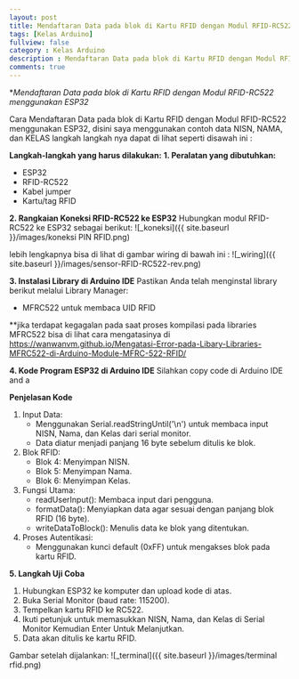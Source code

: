 ```yaml
---
layout: post
title: Mendaftaran Data pada blok di Kartu RFID dengan Modul RFID-RC522 menggunakan ESP32
tags: [Kelas Arduino]
fullview: false
category : Kelas Arduino
description : Mendaftaran Data pada blok di Kartu RFID dengan Modul RFID-RC522 menggunakan ESP32
comments: true
---
```

**Mendaftaran Data pada blok di Kartu RFID dengan Modul RFID-RC522 menggunakan ESP32*

Cara Mendaftaran Data pada blok di Kartu RFID dengan Modul RFID-RC522 menggunakan ESP32, disini saya menggunakan contoh data NISN, NAMA, dan KELAS langkah langkah nya dapat di lihat seperti disawah ini :

**Langkah-langkah yang harus dilakukan:**
**1. Peralatan yang dibutuhkan:**
* ESP32
* RFID-RC522
* Kabel jumper
* Kartu/tag RFID

**2. Rangkaian Koneksi RFID-RC522 ke ESP32**
Hubungkan modul RFID-RC522 ke ESP32 sebagai berikut:
![_koneksi]({{ site.baseurl }}/images/koneksi PIN RFID.png)

lebih lengkapnya bisa di lihat di gambar wiring di bawah ini :
![_wiring]({{ site.baseurl }}/images/sensor-RFID-RC522-rev.png)

**3. Instalasi Library di Arduino IDE**
Pastikan Anda telah menginstal library berikut melalui Library Manager:
* MFRC522 untuk membaca UID RFID

**jika terdapat kegagalan pada saat proses kompilasi pada libraries MFRC522 bisa di lihat cara mengatasinya di <a href="https://wanwanvm.github.io/Mengatasi-Error-pada-Libary-Libraries-MFRC522-di-Arduino-Module-MFRC-522-RFID/">https://wanwanvm.github.io/Mengatasi-Error-pada-Libary-Libraries-MFRC522-di-Arduino-Module-MFRC-522-RFID/</a>

**4. Kode Program ESP32 di Arduino IDE**
Silahkan copy code di Arduino IDE and a

<script src="https://gist.github.com/wanwanvm/c02f1ee104d4cb72730fff7e0c89b711.js"></script>

**Penjelasan Kode**
1. Input Data:
    * Menggunakan Serial.readStringUntil('\n') untuk membaca input NISN, Nama, dan Kelas dari serial monitor.
    * Data diatur menjadi panjang 16 byte sebelum ditulis ke blok.
2. Blok RFID:
    * Blok 4: Menyimpan NISN.
    * Blok 5: Menyimpan Nama.
    * Blok 6: Menyimpan Kelas.
3. Fungsi Utama:
    * readUserInput(): Membaca input dari pengguna.
    * formatData(): Menyiapkan data agar sesuai dengan panjang blok RFID (16 byte).
    * writeDataToBlock(): Menulis data ke blok yang ditentukan.
4. Proses Autentikasi:
    * Menggunakan kunci default (0xFF) untuk mengakses blok pada kartu RFID.

**5. Langkah Uji Coba**
1. Hubungkan ESP32 ke komputer dan upload kode di atas.
2. Buka Serial Monitor (baud rate: 115200).
3. Tempelkan kartu RFID ke RC522.
4. Ikuti petunjuk untuk memasukkan NISN, Nama, dan Kelas di Serial Monitor Kemudian Enter Untuk Melanjutkan. 
5. Data akan ditulis ke kartu RFID.

Gambar setelah dijalankan:
![_terminal]({{ site.baseurl }}/images/terminal rfid.png)
